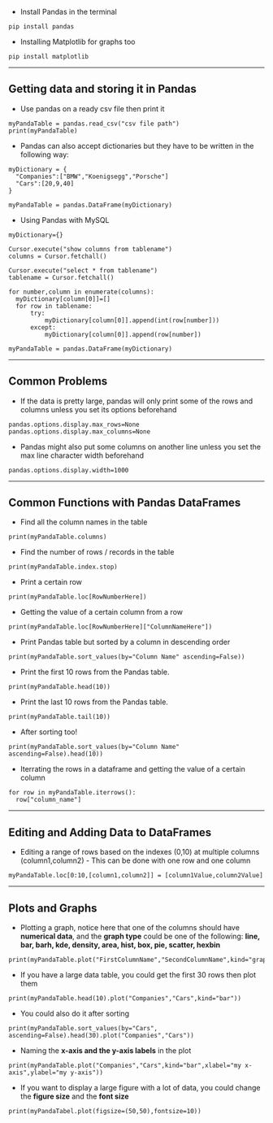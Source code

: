 - Install Pandas in the terminal
```
pip install pandas
```

- Installing Matplotlib for graphs too
```
pip install matplotlib
```

---

## Getting data and storing it in Pandas

- Use pandas on a ready csv file then print it
```
myPandaTable = pandas.read_csv("csv file path")
print(myPandaTable)
```

- Pandas can also accept dictionaries but they have to be written in the following way:
```
myDictionary = {
  "Companies":["BMW","Koenigsegg","Porsche"]
  "Cars":[20,9,40]
}

myPandaTable = pandas.DataFrame(myDictionary)
```

- Using Pandas with MySQL
```
myDictionary={}

Cursor.execute("show columns from tablename")
columns = Cursor.fetchall()

Cursor.execute("select * from tablename")
tablename = Cursor.fetchall()

for number,column in enumerate(columns):
  myDictionary[column[0]]=[] 
  for row in tablename:
      try:
          myDictionary[column[0]].append(int(row[number]))
      except:
          myDictionary[column[0]].append(row[number])

myPandaTable = pandas.DataFrame(myDictionary)
```

---
## Common Problems

- If the data is pretty large, pandas will only print some of the rows and columns unless you set its options beforehand
```
pandas.options.display.max_rows=None
pandas.options.display.max_columns=None
```

- Pandas might also put some columns on another line unless you set the max line character width beforehand
```
pandas.options.display.width=1000
```

---

## Common Functions with Pandas DataFrames

- Find all the column names in the table
```
print(myPandaTable.columns)
```

- Find the number of rows / records in the table
```
print(myPandaTable.index.stop)
```

- Print a certain row
```
print(myPandaTable.loc[RowNumberHere])
```

- Getting the value of a certain column from a row
```
print(myPandaTable.loc[RowNumberHere]["ColumnNameHere"])
```

- Print Pandas table but sorted by a column in descending order
```
print(myPandaTable.sort_values(by="Column Name" ascending=False))
```

- Print the first 10 rows from the Pandas table.
```
print(myPandaTable.head(10))
```

- Print the last 10 rows from the Pandas table.
```
print(myPandaTable.tail(10))
```

- After sorting too!
```
print(myPandaTable.sort_values(by="Column Name" ascending=False).head(10))
```

- Iterrating the rows in a dataframe and getting the value of a certain column
```
for row in myPandaTable.iterrows():
  row["column_name"]
```

---

## Editing and Adding Data to DataFrames

- Editing a range of rows based on the indexes (0,10) at multiple columns (column1,column2) - This can be done with one row and one column
```
myPandaTable.loc[0:10,[column1,column2]] = [column1Value,column2Value]
```


---

## Plots and Graphs

- Plotting a graph, notice here that one of the columns should have **numerical data**, and the **graph type** could be one of the following: **line, bar, barh, kde, density, area, hist, box, pie, scatter, hexbin**
```
print(myPandaTable.plot("FirstColumnName","SecondColumnName",kind="graphType"))
```

- If you have a large data table, you could get the first 30 rows then plot them
```
print(myPandaTable.head(10).plot("Companies","Cars",kind="bar"))
```

- You could also do it after sorting
```
print(myPandaTable.sort_values(by="Cars", ascending=False).head(30).plot("Companies","Cars"))
```

- Naming the **x-axis and the y-axis labels** in the plot
```
print(myPandaTable.plot("Companies","Cars",kind="bar",xlabel="my x-axis",ylabel="my y-axis"))
```

- If you want to display a large figure with a lot of data, you could change the **figure size** and the **font size**
```
print(myPandaTabel.plot(figsize=(50,50),fontsize=10))
```
